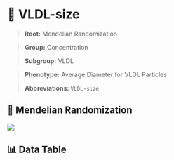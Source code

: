 # 🧪 VLDL-size

> **Root:** Mendelian Randomization

> **Group:** Concentration  

> **Subgroup:** VLDL

> **Phenotype:** Average Diameter for VLDL Particles  

> **Abbreviations:** `VLDL-size`

## 🧬 Mendelian Randomization  

<img src="/MR/Figures/Inverse/VLDL-size.png"/>


## 📊 Data Table


<CsvTableMRI src="/MR/Data/Inverse/VLDL-size.csv"/>

